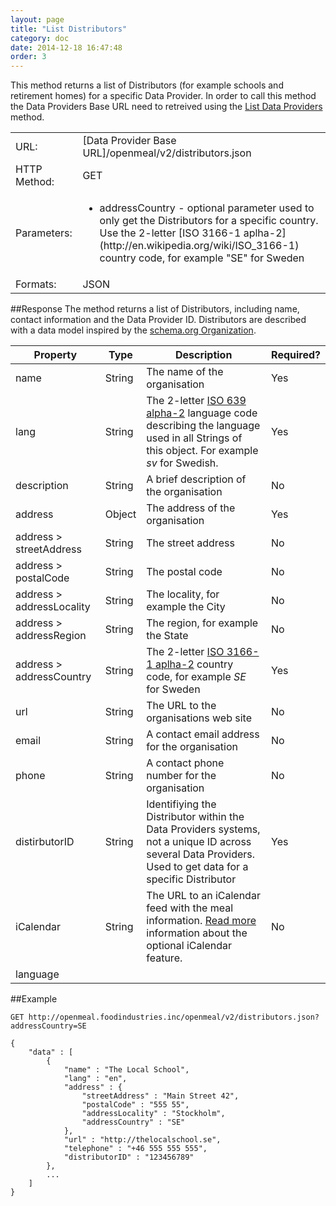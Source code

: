 ```yaml
---
layout: page
title: "List Distributors"
category: doc
date: 2014-12-18 16:47:48
order: 3
---
```

This method returns a list of Distributors (for example schools and retirement homes) for a specific Data Provider. In order to call this method the Data Providers Base URL need to retreived using the [List Data Providers](/doc/list-data-providers.html) method.

<table>
	<tr>
		<td>URL: </td>
		<td>[Data Provider Base URL]/openmeal/v2/distributors.json</td>
	</tr>
	<tr>
		<td>HTTP Method: </td>
		<td>GET</td>
	</tr>
	<tr>
		<td>Parameters: </td>
		<td><ul><li>addressCountry - optional parameter used to only get the Distributors for a specific country. Use the 2-letter [ISO 3166-1 aplha-2](http://en.wikipedia.org/wiki/ISO_3166-1) country code, for example "SE" for Sweden</li></ul></td>
	</tr>
	<tr>
		<td>Formats: </td>
		<td>JSON</td>
	</tr>
</table>

##Response
The method returns a list of Distributors, including name, contact information and the Data Provider ID. Distributors are described with a data model inspired by the [schema.org Organization](http://schema.org/Organization). 

|Property|Type|Description|Required?|
|-----------|------|--------------|-------------|
|name|String|The name of the organisation|Yes|
|lang|String|The 2-letter [ISO 639 alpha-2](http://en.wikipedia.org/wiki/ISO_639-1) language code describing the language used in all Strings of this object. For example *sv* for Swedish.|Yes|
|description|String|A brief description of the organisation|No|
|address|Object|The address of the organisation|Yes|
|address > streetAddress|String|The street address|No|
|address > postalCode|String|The postal code|No|
|address > addressLocality|String|The locality, for example the City|No|
|address > addressRegion|String|The region, for example the State|No|
|address > addressCountry|String|The 2-letter [ISO 3166-1 aplha-2](http://en.wikipedia.org/wiki/ISO_3166-1) country code, for example *SE* for Sweden|Yes|
|url|String|The URL to the organisations web site|No|
|email|String|A contact email address for the organisation|No|
|phone|String|A contact phone number for the organisation|No|
|distirbutorID|String|Identifiying the Distributor within the Data Providers systems, not a unique ID across several Data Providers. Used to get data for a specific Distributor|Yes|
|iCalendar|String|The URL to an iCalendar feed with the meal information. [Read more](/doc/icalendar.html) information about the optional iCalendar feature.|No|
|language|

##Example

    GET http://openmeal.foodindustries.inc/openmeal/v2/distributors.json?addressCountry=SE
    
    {
	    "data" : [
	    	{
				"name" : "The Local School",	
				"lang" : "en",	
				"address" : {
					"streetAddress" : "Main Street 42",
					"postalCode" : "555 55",
					"addressLocality" : "Stockholm",			
					"addressCountry" : "SE"
				},
				"url" : "http://thelocalschool.se",
				"telephone" : "+46 555 555 555",
				"distributorID" : "123456789"
			},
			...
	    ]	 	   
    }
